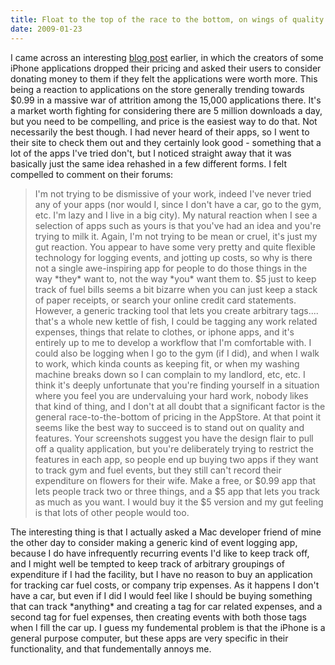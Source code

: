 ```yaml
---
title: Float to the top of the race to the bottom, on wings of quality
date: 2009-01-23
---
```


I came across an interesting [blog post](http://www.appcubby.com/blog/files/app_store_pricing.html) earlier, in which the creators of some iPhone applications dropped their pricing and asked their users to consider donating money to them if they felt the applications were worth more. This being a reaction to applications on the store generally trending towards $0.99 in a massive war of attrition among the 15,000 applications there. It's a market worth fighting for considering there are 5 million downloads a day, but you need to be compelling, and price is the easiest way to do that. Not necessarily the best though.
I had never heard of their apps, so I went to their site to check them out and they certainly look good - something that a lot of the apps I've tried don't, but I noticed straight away that it was basically just the same idea rehashed in a few different forms. I felt compelled to comment on their forums:

> I'm not trying to be dismissive of your work, indeed I've never tried any of your apps (nor would I, since I don't have a car, go to the gym, etc. I'm lazy and I live in a big city).
> My natural reaction when I see a selection of apps such as yours is that you've had an idea and you're trying to milk it. Again, I'm not trying to be mean or cruel, it's just my gut reaction.
> You appear to have some very pretty and quite flexible technology for logging events, and jotting up costs, so why is there not a single awe-inspiring app for people to do those things in the way \*they\* want to, not the way \*you\* want them to.
> $5 just to keep track of fuel bills seems a bit bizarre when you can just keep a stack of paper receipts, or search your online credit card statements.
> However, a generic tracking tool that lets you create arbitrary tags.... that's a whole new kettle of fish, I could be tagging any work related expenses, things that relate to clothes, or iphone apps, and it's entirely up to me to develop a workflow that I'm comfortable with.
> I could also be logging when I go to the gym (if I did), and when I walk to work, which kinda counts as keeping fit, or when my washing machine breaks down so I can complain to my landlord, etc, etc.
> I think it's deeply unfortunate that you're finding yourself in a situation where you feel you are undervaluing your hard work, nobody likes that kind of thing, and I don't at all doubt that a significant factor is the general race-to-the-bottom of pricing in the AppStore. At that point it seems like the best way to succeed is to stand out on quality and features. Your screenshots suggest you have the design flair to pull off a quality application, but you're deliberately trying to restrict the features in each app, so people end up buying two apps if they want to track gym and fuel events, but they still can't record their expenditure on flowers for their wife.
> Make a free, or $0.99 app that lets people track two or three things, and a $5 app that lets you track as much as you want. I would buy it the $5 version and my gut feeling is that lots of other people would too.

The interesting thing is that I actually asked a Mac developer friend of mine the other day to consider making a generic kind of event logging app, because I do have infrequently recurring events I'd like to keep track off, and I might well be tempted to keep track of arbitrary groupings of expenditure if I had the facility, but I have no reason to buy an application for tracking car fuel costs, or company trip expenses. As it happens I don't have a car, but even if I did I would feel like I should be buying something that can track \*anything\* and creating a tag for car related expenses, and a second tag for fuel expenses, then creating events with both those tags when I fill the car up.
I guess my fundemental problem is that the iPhone is a general purpose computer, but these apps are very specific in their functionality, and that fundementally annoys me.
